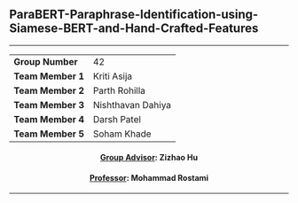 <h2>ParaBERT-Paraphrase-Identification-using-Siamese-BERT-and-Hand-Crafted-Features</h2> 
<hr/>
<center> 
  <table>
    <tr>
      <td><b>Group Number</b></td>
      <td>42</td>
    </tr>
    <tr>
      <td><b>Team Member 1</b></td>
      <td>Kriti Asija</td>
    </tr>
    <tr>
      <td><b>Team Member 2</b></td>
      <td>Parth Rohilla</td>
    </tr>
    <tr>
      <td><b>Team Member 3</b></td>
      <td>Nishthavan Dahiya</td>
    </tr>
    <tr>
      <td><b>Team Member 4</b></td>
      <td>Darsh Patel</td>
    </tr>
    <tr>
      <td><b>Team Member 5</b></td>
      <td>Soham Khade</td>
    </tr>
  </table>

  <h4><u>Group Advisor</u>: <b>Zizhao Hu</b></h4>
  <h4><u>Professor</u>: <b>Mohammad Rostami</b></h4>
</center>
<hr/>


